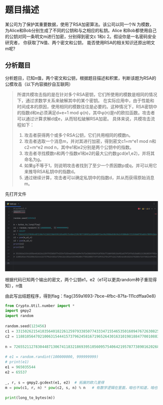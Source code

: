 # 题目描述

某公司为了保护其重要数据，使用了RSA加密算法。该公司以同一个N
为模数，为Alice和Bob分别生成了不同的公钥和与之相应的私钥。Alice
和Bob都使用自己的公钥对同一条明文m进行加密，分别得到密文c 1和c
2。假设你是一名密码安全研究者， 你获取了N值、两个密文和公钥，
能否使用RSA的相关知识还原出明文m呢?

## 分析题目

分析题目，已知n值，两个密文和公钥，根据题目描述和积累，判断该题为RSA的公模攻击（以下内容摘抄自互联网）

> ​    所谓共模攻击指的是在针对多个RSA密钥，它们所使用的模数是相同的情况下，通过求数学关系来破解其中的某个密钥。    在实际应用中，由于性能和时间成本的原因，使用相同的模数往往是必要的。这种情况下，RSA密钥中的指数d和e必须满足d×e=1 mod φ(n)，其中φ(n)是n的欧拉函数。攻击者可以通过计算求解d或e，从而轻松破解RSA加密。 具体来说，共模攻击流程如下：  
>
> 1. 攻击者获得两个或多个RSA公钥，它们共用相同的模数n。  
> 2.  攻击者选取一个消息m，并对其进行加密，得到密文c1=m^e1 mod n和c2=m^e2 mod n，其中e1和e2分别是两个公钥中的指数。  
> 3.  攻击者寻找模数n和两个指数e1和e2的最大公约数gcd(e1,e2)，并将其命名为g。  
> 4.  如果g不等于1，则说明攻击者找到了至少一个质因数p或q，并可以用它来推导RSA私钥中的指数d。  
> 5.  通过继续计算，攻击者可以确定私钥中的指数d，并从而获得原始消息m。

先打开文件

![image-20240220160233705](./img/RSA/image-20240220160233705.png)

根据代码已知两个输出的密文，两个公钥e1，e2（e1可以更具random种子重现得知），n值

由此写出结题程序，得到flag：flag{359a1693-7bce-4fbc-87fa-111cdffaa0e8}

```python
from Crypto.Util.number import *
import gmpy2
import random

random.seed(123456)
c1 = 3315026215410356401822612597933850774333471554653501609476726308255829187036771889305156951657972976515685121382853979526632479380900600042319433533497363
c2 = 1188105647021006315444157379624581671965264301631019818847700108837497109352704297426176854648450245702004723738154094931880004264638539450721642553435120

n = 7265521127830448713067411832186939510560957540642195787738901620268897564963900603849624938868472135068795683478994264434459545615489055678687748127470957

# e1 = random.randint(100000000, 999999999)
# print(e1)
e1 = 965035544
e2 = 65537

_, r, s = gmpy2.gcdext(e1, e2)  # 拓展的欧几里得
m = pow(c1, r, n) * pow(c2, s, n) % n   # 有数学逻辑在里面，咱也不知道，咱也不敢问，反正以后的共模攻击就用这个代码

print(long_to_bytes(m))

```

